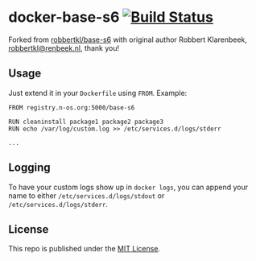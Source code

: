 # docker-base-s6 [![Build Status](https://jenkins.bln.space/buildStatus/icon?job=docker-images%2Fdocker-base-s6%2Fmaster)](https://jenkins.bln.space/job/docker-images/job/docker-base-s6/job/master/)

Forked from [robbertkl/base-s6](https://github.com/robbertkl/docker-base-s6) with original author Robbert Klarenbeek, <robbertkl@renbeek.nl>, thank you!

## Usage

Just extend it in your `Dockerfile` using `FROM`. Example:

```
FROM registry.n-os.org:5000/base-s6

RUN cleaninstall package1 package2 package3
RUN echo /var/log/custom.log >> /etc/services.d/logs/stderr

...
```

## Logging

To have your custom logs show up in `docker logs`, you can append your name to either `/etc/services.d/logs/stdout` or `/etc/services.d/logs/stderr`.


## License

This repo is published under the [MIT License](http://www.opensource.org/licenses/mit-license.php).
